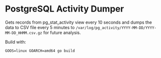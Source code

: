 # PostgreSQL Activity Dumper

Gets records from pg_stat_activity view every 10 seconds and dumps the data to CSV file every 5 minutes to `/var/log/pg_activity/YYYY-MM-DD/YYYY-MM-DD_HHMM.csv.gz` for future analysis.

Build with:

```
GOOS=linux GOARCH=amd64 go build
```
